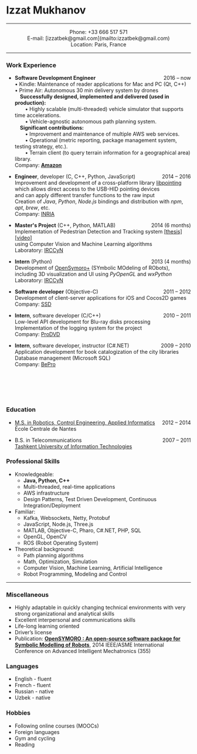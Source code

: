 # Izzat Mukhanov

---

<center>
Phone: +33 666 517 571<br>
E-mail: [izzatbek@gmail.com](mailto:izzatbek@gmail.com)<br>
Location: Paris, France
</center>

---

### Work Experience

* **Software Development Engineer**
<span style="float:right;">2016 – now</span><br>
• Kindle: Maintenance of reader applications for Mac and PC (Qt, C++)<br>
• Prime Air: Autonomous 30 min delivery system by drones<br>
&emsp;<b>Successfully designed, implemented and delivered (used in production):</b><br>
&emsp;&emsp;• Highly scalable (multi-threaded) vehicle simulator that supports time accelerations.<br>
&emsp;&emsp;• Vehicle-agnostic autonomous path planning system.<br>
&emsp;<b>Significant contributions:</b><br>
&emsp;&emsp;• Improvement and maintenance of multiple AWS web services.<br>
&emsp;&emsp;• Operational (metric reporting, package management system, testing strategy, etc.).<br>
&emsp;&emsp;• Terrain client (to query terrain information for a geographical area) library.<br>
Company: <u>**Amazon**</u>

* **Engineer**, developer (C, C++, Python, JavaScript)
<span style="float:right;">2014 – 2016</span><br>
Improvement and development of a cross-platform library [libpointing](https://github.com/INRIA/libpointing)<br>
which allows direct access to the USB-HID pointing devices<br>
and can apply different transfer functions to the raw input<br>
Creation of *Java*, *Python*, *Node.js* bindings and distribution with *npm*, *apt*, *brew*, etc.<br>
Company: [INRIA](http://www.inria.fr/en/)

* **Master's Project** (C++, Python, MATLAB)
<span style="float:right;">2014 (6 months)</span><br>
Implementation of Pedestrian Detection and Tracking system
[[thesis]](https://izzatbek.github.io/thesis.pdf)
[[video]](https://www.youtube.com/watch?v=o-HAwKvbs8c)<br>
using Computer Vision and Machine Learning algorithms<br>
Laboratory: [IRCCyN](http://www.irccyn.ec-nantes.fr/en/)

* **Intern** (Python)
<span style="float:right;">2013 (4 months)</span><br>
Development of [OpenSymoro+](https://github.com/symoro/symoro) (SYmbolic MOdeling of RObots),<br>
including 3D visualization and UI using *PyOpenGL* and *wxPython*<br>
Laboratory: [IRCCyN](http://www.irccyn.ec-nantes.fr/en/)

* **Software developer** (Objective-C)
<span style="float:right;">2011 – 2012</span><br>
Development of client-server applications for iOS and Cocos2D games<br>
Company: [SSD](http://www.ssdsoftwaresolutions.com)

* **Intern**, software developer (C/C++)
<span style="float:right;">2010 – 2011</span><br>
Low-level API development for Blu-ray disks processing<br>
Implementation of the logging system for the project<br>
Company: <u>ProDVD</u>

* **Intern**, software developer, instructor (C#.NET)
<span style="float:right;">2009 – 2010</span><br>
Application development for book catalogization of the city libraries<br>
Database management (Microsoft SQL)<br>
Company: [BePro](http://bepro.uz/en-US)

<br><br><br><br>

### Education

* [M.S. in Robotics, Control Engineering, Applied Informatics](http://masteraria.irccyn.ec-nantes.fr/index.php/presentationaria-en)
<span style="float:right;">2012 – 2014</span><br>
École Centrale de Nantes

* B.S. in Telecommunications
<span style="float:right;">2007 – 2011</span><br>
[Tashkent University of Information Technologies](https://tuit.uz/en/site/index?lang=en)

### Professional Skills

* Knowledgeable:
	* **Java, Python, C++**
	* Multi-threaded, real-time applications
	* AWS infrastructure
	* Design Patterns, Test Driven Development, Continuous Integration/Deployment
* Familiar:
	* Kafka, Websockets, Netty, Protobuf
	* JavaScript, Node.js, Three.js
	* MATLAB, Objective-C, Pharo, C#.NET, PHP, SQL
	* OpenGL, OpenCV
	* ROS (Robot Operating System)
* Theoretical background:
	* Path planning algorithms
	* Math, Optimization, Simulation
	* Computer Vision, Machine Learning, Artificial Intelligence
	* Robot Programming, Modeling and Control

---

### Miscellaneous

* Highly adaptable in quickly changing technical environments with very strong organizational
and analytical skills
* Excellent interpersonal and communications skills
* Life-long learning oriented
* Driver’s license
* Publication: **[OpenSYMORO : An open-source software package for Symbolic Modelling of Robots](https://hal.archives-ouvertes.fr/hal-01025919)**, 2014 IEEE/ASME International Conference on Advanced Intelligent Mechatronics (355)

### Languages

* English - fluent
* French - fluent
* Russian - native
* Uzbek - native

### Hobbies

* Following online courses (MOOCs)
* Foreign languages
* Gym and cycling
* Reading